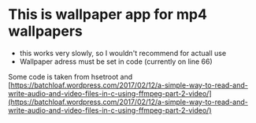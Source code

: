 # This is wallpaper app for mp4 wallpapers

- this works very slowly, so I wouldn't recommend for actuall use
- Wallpaper adress must be set in code (currently on line 66)

 Some code is taken from hsetroot and [https://batchloaf.wordpress.com/2017/02/12/a-simple-way-to-read-and-write-audio-and-video-files-in-c-using-ffmpeg-part-2-video/](https://batchloaf.wordpress.com/2017/02/12/a-simple-way-to-read-and-write-audio-and-video-files-in-c-using-ffmpeg-part-2-video/)
